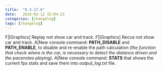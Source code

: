 ```yaml
---
title:  "0.3.17.6"
date:   2016-02-12 15:04:23
categories: [changelog]
tags: [changelog]
---
```

F|[Graphics] Replay not show car and track.
F|[Graphics] Recce not show car and track.
A|New console command: <strong>PATH_DISABLE</strong> and <strong>PATH_ENABLE</strong>, to disable and re-enable the path calculation <em>(the function that check where is the car, is necessary to detect the distance driven and the pacenotes playing)</em>.
A|New console command: <strong>STATS</strong> that shows the current fps stats and save them into <em>output_log.txt</em> file.
